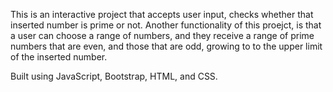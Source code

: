 This is an interactive project that accepts user input, checks whether that inserted number is prime or not.
Another functionality of this proejct, is that a user can choose a range of numbers, and they receive a range of prime numbers that are even, and those that are odd, growing to to the upper limit of the inserted number.

Built using JavaScript, Bootstrap, HTML, and CSS.
